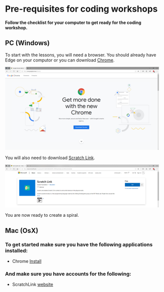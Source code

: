 # Pre-requisites for coding workshops

**Follow the checklist for your computer to get ready for the coding workshop.**

## PC (Windows)

To start with the lessons, you will need a browser. You should already have Edge on your computor or you can download [Chrome](https://www.google.com.au/chrome/).


![Chrome download page](./images/chrome-download.PNG)

You will also need to download [Scratch Link](https://www.microsoft.com/en-au/p/scratch-link/9n48xllczh0x?lc=3081&activetab=pivot%3Aoverviewtab).

![Scratch Link download page](./images/scratch-link-download-page.PNG)

You are now ready to create a spiral.

## Mac (OsX)

### To get started make sure you have the following applications installed:

- Chrome [Install](https://www.google.com/chrome/)

### And make sure you have accounts for the following:

- ScratchLink [website](https://scratch.mit.edu/microbit)

